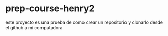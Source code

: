 # prep-course-henry2
este proyecto es una prueba de como crear un repositorio y clonarlo desde el github a mi computadora
